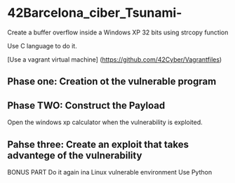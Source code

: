 # 42Barcelona_ciber_Tsunami-
Create  a buffer overflow inside a Windows XP 32 bits using strcopy function

Use C language to do it.

[Use a vagrant virtual machine] (https://github.com/42Cyber/Vagrantfiles)

## Phase one: Creation ot the vulnerable program


## Phase TWO: Construct the Payload
Open the windows xp calculator when the vulnerability is exploited.

## Pahse three: Create an exploit that takes advantege of the vulnerability


BONUS PART
Do it again ina Linux vulnerable environment
Use Python